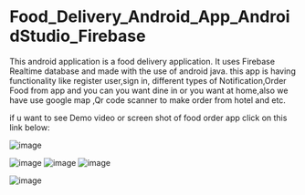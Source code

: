 # Food_Delivery_Android_App_AndroidStudio_Firebase
This android application is a food delivery application. It uses Firebase Realtime database and made with the use of android java.
this app is having functionality like register user,sign in, different types of Notification,Order Food from app and you can you want dine in or you want at home,also we have use google map ,Qr code scanner to make order from hotel and etc. 


if u want to see Demo video or screen shot of food order app click on this link below: 


![image](https://user-images.githubusercontent.com/71659827/148178152-2d701e46-15b7-4792-98e2-af5c75367dfa.png)

![image](https://user-images.githubusercontent.com/71659827/148177741-765801f2-76fb-4833-bb46-f6629fad9ea0.png)
![image](https://user-images.githubusercontent.com/71659827/148177825-9d38e213-a8df-419a-a171-d8136b81f21a.png)
![image](https://user-images.githubusercontent.com/71659827/148177860-90afd959-6a9b-4a56-9606-0c6eae48add0.png)

![image](https://user-images.githubusercontent.com/71659827/148177965-91396d3f-5ac8-4f9b-afa8-624fa047f65d.png)
